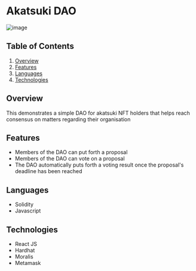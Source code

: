 # Akatsuki DAO

![image](https://drive.google.com/uc?export=download&id=1sYhunPJTl_rSY33PBNgNzygiu3tFOg1t)

## Table of Contents
1. [Overview](#overview)
2. [Features](#features)
3. [Languages](#languages)
4. [Technologies](#technologies)

## Overview
This demonstrates a simple DAO for akatsuki NFT holders that helps reach consensus on matters regarding their organisation

## Features
* Members of the DAO can put forth a proposal
* Members of the DAO can vote on a proposal
* The DAO automatically puts forth a voting result once the proposal's deadline has been reached

## Languages
* Solidity
* Javascript

## Technologies
* React JS
* Hardhat
* Moralis
* Metamask

